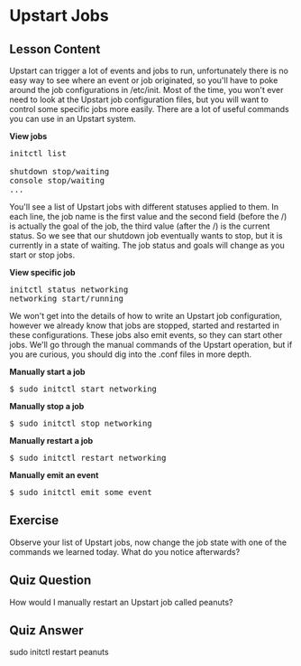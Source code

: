 # Upstart Jobs

## Lesson Content

Upstart can trigger a lot of events and jobs to run, unfortunately there is no easy way to see where an event or job originated, so you'll have to poke around the job configurations in /etc/init. Most of the time, you won't ever need to look at the Upstart job configuration files, but you will want to control some specific jobs more easily. There are a lot of useful commands you can use in an Upstart system.

<b>View jobs</b>

<pre>initctl list

shutdown stop/waiting
console stop/waiting
...
</pre>

You'll see a list of Upstart jobs with different statuses applied to them. In each line, the job name is the first value and the second field (before the /) is actually the goal of the job, the third value (after the /) is the current status. So we see that our shutdown job eventually wants to stop, but it is currently in a state of waiting. The job status and goals will change as you start or stop jobs.

<b>View specific job</b>

<pre>initctl status networking
networking start/running
</pre>

We won't get into the details of how to write an Upstart job configuration, however we already know that jobs are stopped, started and restarted in these configurations. These jobs also emit events, so they can start other jobs. We'll go through the manual commands of the Upstart operation, but if you are curious, you should dig into the .conf files in more depth.

<b>Manually start a job</b>

<pre>$ sudo initctl start networking</pre>

<b>Manually stop a job</b>

<pre>$ sudo initctl stop networking</pre>

<b>Manually restart a job</b>

<pre>$ sudo initctl restart networking</pre>

<b>Manually emit an event</b>

<pre>$ sudo initctl emit some_event</pre>

## Exercise

Observe your list of Upstart jobs, now change the job state with one of the commands we learned today. What do you notice afterwards?

## Quiz Question

How would I manually restart an Upstart job called peanuts?

## Quiz Answer

sudo initctl restart peanuts
